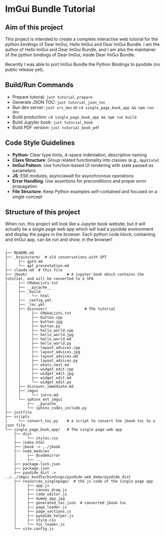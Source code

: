 # ImGui Bundle Tutorial

## Aim of this project

This project is intended to create a complete interactive web tutorial for the python bindings of Dear ImGui, Hello ImGui and Dear ImGui Bundle. I am the author of Hello ImGui and Dear ImGui Bundle, and I am also the maintainer of the python bindings of Dear ImGui, inside Dear ImGui Bundle.

Recently I was able to port ImGui Bundle the Python Bindings to pyodide (no public release yet).

## Build/Run Commands

- Prepare tutorial: `just tutorial_prepare`
- Generate JSON TOC: `just tutorial_json_toc`
- Run dev server: `just srv_dev` or `cd single_page_book_app && npm run dev`
- Build production: `cd single_page_book_app && npm run build`
- Build Jupyter book: `just tutorial_book`
- Build PDF version: `just tutorial_book_pdf`

## Code Style Guidelines

- **Python**: Clear type hints, 4-space indentation, descriptive naming
- **Class Structure**: Group related functionality into classes (e.g., `AppState`)
- **ImGui Pattern**: Use function-based UI rendering with state passed as parameters
- **JS**: ES6 modules, async/await for asynchronous operations
- **Error Handling**: Use assertions for preconditions and proper error propagation
- **File Structure**: Keep Python examples self-contained and focused on a single concept

## Structure of this project

When run, this project will look like a Jupyter book website, but it will actually be a single page web app which will load a pyodide environment and display the pages in the browser. Each python code block, containing and ImGui app, can be run and show, in the browser!

```
.
├── README.md
├── _brainstorm/  # old conversations with GPT
│     ├── gpt4.md
│     └── gpt_presentation.md
├── claude.md  # this file
├── jbook/                  # A jupyter book which contains the tutorial, and will be converted to a SPA
│     ├── CMakeLists.txt
│     ├── __pycache__
│     ├── _build
│     │     └── html
│     ├── _config.yml
│     ├── _toc.yml
│     ├── discover/                 # The tutorial
│     │     ├── CMakeLists.txt
│     │     ├── button.cpp
│     │     ├── button.jpg
│     │     ├── button.py
│     │     ├── hello_world.cpp
│     │     ├── hello_world.jpg
│     │     ├── hello_world.md
│     │     ├── hello_world.py
│     │     ├── layout_advices.cpp
│     │     ├── layout_advices.jpg
│     │     ├── layout_advices.md
│     │     ├── layout_advices.py
│     │     ├── whats_next.md
│     │     ├── widget_edit.cpp
│     │     ├── widget_edit.jpg
│     │     ├── widget_edit.md
│     │     └── widget_edit.py
│     ├── discover_immediate.md
│     ├── imgui
│     │     └── intro.md
│     └── sphinx_ext_imgui
│         ├── __pycache__
│         └── sphinx_codes_include.py
├── justfile
├── scripts
│     └── convert_toc.py    # a script to convert the jbook toc to a json file
└── single_page_book_app/   # The single page web app
    ├── dist
    │     └── styles.css
    ├── index.html
    ├── jbook -> ../jbook
    ├── node_modules
    │     ├── @codemirror
    │     ├── ...
    ├── package-lock.json
    ├── package.json
    ├── pyodide_dist -> ../../imgui_bundle/bindings/pyodide_web_demo/pyodide_dist
    ├── resources_singlepage/  # the js code of the single page app
    │     ├── app.js
    │     ├── canvas_drag.js
    │     ├── code_editor.js
    │     ├── dummy_app.jpg
    │     ├── generated_toc.json  # converted jbook toc
    │     ├── page_loader.js
    │     ├── page_sections.js
    │     ├── pyodide_helper.js
    │     ├── style.css
    │     └── toc_loader.js
    └── vite.config.js
```